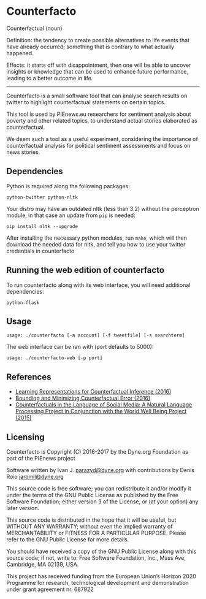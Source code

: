 Counterfacto
============

Counterfactual (noun)

Definition: the tendency to create possible alternatives to life events
that have already occurred; something that is contrary to what actually
happened.

Effects: it starts off with disappointment, then one will be able to
uncover insights or knowledge that can be used to enhance future
performance, leading to a better outcome in life.

-----------------------------------------------------------------------

Counterfacto is a small software tool that can analyse search results
on twitter to highlight counterfactual statements on certain topics.

This tool is used by PIEnews.eu researchers for sentiment analysis
about poverty and other related topics, to understand actual stories
elaborated as counterfactual.

We deem such a tool as a useful experiment, considering the importance
of counterfactual analysis for political sentiment assessments and
focus on news stories.

Dependencies
------------

Python is required along the following packages:

```
python-twitter python-nltk
```

Your distro may have an outdated nltk (less than 3.2) without the
perceptron module, in that case an update from `pip` is needed:

```
pip install nltk --upgrade
```

After installing the necessary python modules, run `make`, which will
then download the needed data for nltk, and tell you how to use your
twitter credentials in counterfacto

Running the web edition of counterfacto
---------------------------------------

To run counterfacto along with its web interface, you will need
additional dependencies:

```
python-flask
```

Usage
-----

```
usage: ./counterfacto [-a account] [-f tweetfile] [-s searchterm]
```

The web interface can be ran with (port defaults to 5000):

```
usage: ./counterfacto-web [-p port]
```

References
----------

* [Learning Representations for Counterfactual Inference (2016)](http://jmlr.org/proceedings/papers/v48/johansson16.pdf)
* [Bounding and Minimizing Counterfactual Error (2016)](https://arxiv.org/abs/1606.03976)
* [Counterfactuals in the Language of Social Media: A Natural Language Processing Project in Conjunction with the World Well Being Project (2015)](http://www.seas.upenn.edu/~cse400/CSE400_2015_2016/reports/report_15.pdf)

Licensing
---------

Counterfacto is Copyright (C) 2016-2017 by the Dyne.org Foundation
as part of the PIEnews project

Software written by Ivan J. <parazyd@dyne.org>
with contributions by Denis Roio <jaromil@dyne.org>

This source code is free software; you can redistribute it and/or
modify it under the terms of the GNU Public License as published by the
Free Software Foundation; either version 3 of the License, or (at your
option) any later version.

This source code is distributed in the hope that it will be useful, but
WITHOUT ANY WARRANTY; without even the implied warranty of
MERCHANTABILITY or FITNESS FOR A PARTICULAR PURPOSE.  Please refer to
the GNU Public License for more details.

You should have received a copy of the GNU Public License along with
this source code; if not, write to: Free Software Foundation, Inc.,
Mass Ave, Cambridge, MA 02139, USA.

This project has received funding from the European Union’s Horizon 2020
Programme for research, technological development and demonstration under
grant agreement nr. 687922
